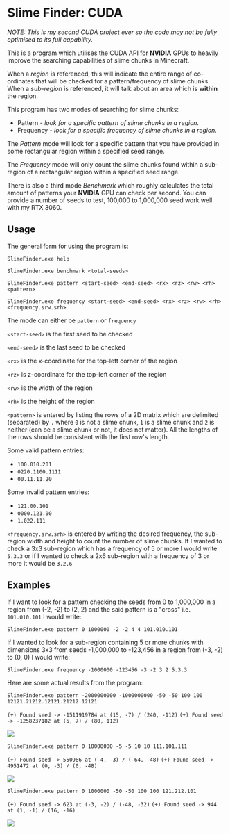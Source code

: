 # Slime Finder: CUDA
*NOTE: This is my second CUDA project ever so the code may not be fully optimised to its full capability.*

This is a program which utilises the CUDA API for **NVIDIA** GPUs to heavily improve the searching capabilities of slime chunks in Minecraft.

When a *region* is referenced, this will indicate the entire range of co-ordinates that will be checked for a pattern/frequency of slime chunks. When a *sub-region* is referenced, it will talk about an area which is **within** the region.

This program has two modes of searching for slime chunks:
- Pattern - *look for a specific pattern of slime chunks in a region.*
- Frequency - *look for a specific frequency of slime chunks in a region.*

The *Pattern* mode will look for a specific pattern that you have provided in some rectangular region within a specified seed range.

The *Frequency* mode will only count the slime chunks found within a sub-region of a rectangular region within a specified seed range.

There is also a third mode *Benchmark* which roughly calculates the total amount of patterns your **NVIDIA** GPU can check per second. You can provide a number of seeds to test, 100,000 to 1,000,000 seed work well with my RTX 3060. 

## Usage
The general form for using the program is:

`SlimeFinder.exe help`

`SlimeFinder.exe benchmark <total-seeds>`

`SlimeFinder.exe pattern <start-seed> <end-seed> <rx> <rz> <rw> <rh> <pattern>`

`SlimeFinder.exe frequency <start-seed> <end-seed> <rx> <rz> <rw> <rh> <frequency.srw.srh>`

The mode can either be `pattern` or `frequency`

`<start-seed>` is the first seed to be checked

`<end-seed>` is the last seed to be checked

`<rx>` is the x-coordinate for the top-left corner of the region

`<rz>` is z-coordinate for the top-left corner of the region

`<rw>` is the width of the region

`<rh>` is the height of the region

`<pattern>` is entered by listing the rows of a 2D matrix which are delimited (separated) by `.` where `0` is not a slime chunk, `1` is a slime chunk and `2` is neither (can be a slime chunk or not, it does not matter). All the lengths of the rows should be consistent with the first row's length.

Some valid pattern entries:
- `100.010.201`
- `0220.1100.1111`
- `00.11.11.20`

Some invalid pattern entries:
- `121.00.101`
- `0000.121.00`
- `1.022.111`

`<frequency.srw.srh>` is entered by writing the desired frequency, the sub-region width and height to count the number of slime chunks. If I wanted to check a 3x3 sub-region which has a frequency of 5 or more I would write `5.3.3` or if I wanted to check a 2x6 sub-region with a frequency of 3 or more it would be `3.2.6`

## Examples
If I want to look for a pattern checking the seeds from 0 to 1,000,000 in a region from (-2, -2) to (2, 2) and the said pattern is a "cross" i.e. `101.010.101` I would write:

`SlimeFinder.exe pattern 0 1000000 -2 -2 4 4 101.010.101`

If I wanted to look for a sub-region containing 5 or more chunks with dimensions 3x3 from seeds -1,000,000 to -123,456 in a region from (-3, -2) to (0, 0) I would write:

`SlimeFinder.exe frequency -1000000 -123456 -3 -2 3 2 5.3.3`

Here are some actual results from the program:

`SlimeFinder.exe pattern -2000000000 -1000000000 -50 -50 100 100 12121.21212.12121.21212.12121`

`(+) Found seed -> -1511919784 at (15, -7) / (240, -112)`
`(+) Found seed -> -1258237182 at (5, 7) / (80, 112)`

[![](https://i.imgur.com/XNJPZxC.png)](https://i.imgur.com/XNJPZxC.png)

`SlimeFinder.exe pattern 0 10000000 -5 -5 10 10 111.101.111`

`(+) Found seed -> 550986 at (-4, -3) / (-64, -48)`
`(+) Found seed -> 4951472 at (0, -3) / (0, -48)`

[![](https://i.imgur.com/pLfEbwI.png)](https://i.imgur.com/pLfEbwI.png)

`SlimeFinder.exe pattern 0 1000000 -50 -50 100 100 121.212.101`

`(+) Found seed -> 623 at (-3, -2) / (-48, -32)`
`(+) Found seed -> 944 at (1, -1) / (16, -16)`

[![](https://i.imgur.com/7c0TTHl.png)](https://i.imgur.com/7c0TTHl.png)

